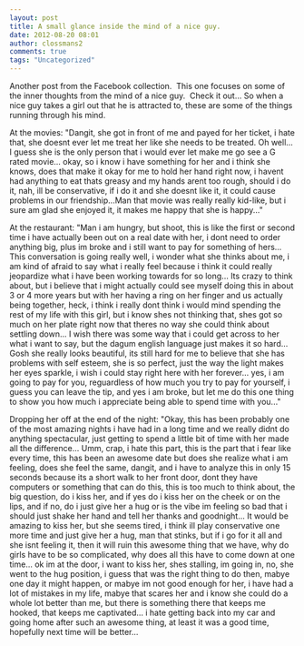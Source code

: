 ```yaml
---
layout: post
title: A small glance inside the mind of a nice guy.
date: 2012-08-20 08:01
author: clossmans2
comments: true
tags: "Uncategorized"
---
```

Another post from the Facebook collection.  This one focuses on some of the inner thoughts from the mind of a nice guy.  Check it out...
So when a nice guy takes a girl out that he is attracted to, these are some of the things running through his mind.




At the movies: "Dangit, she got in front of me and payed for her ticket, i hate that, she doesnt ever let me treat her like she needs to be treated. Oh well... I guess she is the only person that i would ever let make me go see a G rated movie... okay, so i know i have something for her and i think she knows, does that make it okay for me to hold her hand right now, i havent had anything to eat thats greasy and my hands arent too rough, should i do it, nah, ill be conservative, if i do it and she doesnt like it, it could cause problems in our friendship...Man that movie was really really kid-like, but i sure am glad she enjoyed it, it makes me happy that she is happy..."



At the restaurant: "Man i am hungry, but shoot, this is like the first or second time i have actually been out on a real date with her, i dont need to order anything big, plus im broke and i still want to pay for something of hers... This conversation is going really well, i wonder what she thinks about me, i am kind of afraid to say what i really feel because i think it could really jeopardize what i have been working towards for so long... Its crazy to think about, but i believe that i might actually could see myself doing this in about 3 or 4 more years but with her having a ring on her finger and us actually being together, heck, i think i really dont think i would mind spending the rest of my life with this girl, but i know shes not thinking that, shes got so much on her plate right now that theres no way she could think about settling down... I wish there was some way that i could get across to her what i want to say, but the dagum english language just makes it so hard... Gosh she really looks beautiful, its still hard for me to believe that she has problems with self esteem, she is so perfect, just the way the light makes her eyes sparkle, i wish i could stay right here with her forever... yes, i am going to pay for you, reguardless of how much you try to pay for yourself, i guess you can leave the tip, and yes i am broke, but let me do this one thing to show you how much i appreciate being able to spend time with you..."



Dropping her off at the end of the night: "Okay, this has been probably one of the most amazing nights i have had in a long time and we really didnt do anything spectacular, just getting to spend a little bit of time with her made all the difference... Umm, crap, i hate this part, this is the part that i fear like every time, this has been an awesome date but does she realize what i am feeling, does she feel the same, dangit, and i have to analyze this in only 15 seconds because its a short walk to her front door, dont they have computers or something that can do this, this is too much to think about, the big question, do i kiss her, and if yes do i kiss her on the cheek or on the lips, and if no, do i just give her a hug or is the vibe im feeling so bad that i should just shake her hand and tell her thanks and goodnight... It would be amazing to kiss her, but she seems tired, i think ill play conservative one more time and just give her a hug, man that stinks, but if i go for it all and she isnt feeling it, then it will ruin this awesome thing that we have, why do girls have to be so complicated, why does all this have to come down at one time... ok im at the door, i want to kiss her, shes stalling, im going in, no, she went to the hug position, i guess that was the right thing to do then, mabye one day it might happen, or mabye im not good enough for her, i have had a lot of mistakes in my life, mabye that scares her and i know she could do a whole lot better than me, but there is something there that keeps me hooked, that keeps me captivated... i hate getting back into my car and going home after such an awesome thing, at least it was a good time, hopefully next time will be better...
